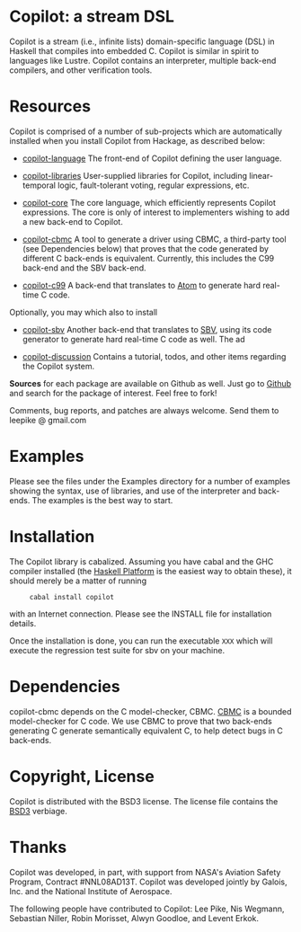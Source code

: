 Copilot: a stream DSL
====================================
Copilot is a stream (i.e., infinite lists) domain-specific language (DSL) in
Haskell that compiles into embedded C.  Copilot is similar in spirit to
languages like Lustre.  Copilot contains an interpreter, multiple back-end
compilers, and other verification tools.

Resources
=========
Copilot is comprised of a number of sub-projects which are automatically
installed when you install Copilot from Hackage, as described below:

* [copilot-language](http://hackage.haskell.org/package/copilot-language) The
  front-end of Copilot defining the user language.

* [copilot-libraries](http://hackage.haskell.org/package/copilot-libraries)
  User-supplied libraries for Copilot, including linear-temporal logic,
  fault-tolerant voting, regular expressions, etc.

* [copilot-core](http://hackage.haskell.org/package/copilot-core) The core
  language, which efficiently represents Copilot expressions.  The core is only
  of interest to implementers wishing to add a new back-end to Copilot.

* [copilot-cbmc](http://hackage.haskell.org/package/copilot-cbmc) A tool to
  generate a driver using CBMC, a third-party tool (see Dependencies below) that
  proves that the code generated by different C back-ends is equivalent.
  Currently, this includes the C99 back-end and the SBV back-end.

* [copilot-c99](http://hackage.haskell.org/package/copilot-c99) A back-end that
  translates to [Atom](http://hackage.haskell.org/package/copilot-cbmc) to
  generate hard real-time C code.

Optionally, you may which also to install

* [copilot-sbv](http://hackage.haskell.org/package/copilot-sbv) Another back-end
  that translates to [SBV](http://hackage.haskell.org/package/sbv), using its
  code generator to generate hard real-time C code as well.  The ad

* [copilot-discussion](https://github.com/niswegmann/copilot-discussion)
  Contains a tutorial, todos, and other items regarding the Copilot system.

**Sources** for each package are available on Github as well.  Just go to
[Github](github.com) and search for the package of interest.  Feel free to fork!

Comments, bug reports, and patches are always welcome.  Send them to leepike @
gmail.com

Examples
=========
Please see the files under the Examples directory for a number of examples
showing the syntax, use of libraries, and use of the interpreter and back-ends.
The examples is the best way to start.

Installation
============
The Copilot library is cabalized. Assuming you have cabal and the GHC compiler
installed (the [Haskell Platform](http://hackage.haskell.org/platform/) is the
easiest way to obtain these), it should merely be a matter of running 
     
         cabal install copilot
	 
with an Internet connection.  Please see the INSTALL file for installation
details.

Once the installation is done, you can run the executable `XXX` which will
execute the regression test suite for sbv on your machine.

Dependencies
=============
copilot-cbmc depends on the C model-checker, CBMC.
[CBMC](http://www.cprover.org/cbmc/) is a bounded model-checker for C code.  We
use CBMC to prove that two back-ends generating C generate semantically
equivalent C, to help detect bugs in C back-ends.

Copyright, License
==================
Copilot is distributed with the BSD3 license. The license file contains the
[BSD3](http://en.wikipedia.org/wiki/BSD_licenses) verbiage.

Thanks
======
Copilot was developed, in part, with support from NASA's Aviation Safety
Program, Contract #NNL08AD13T.  Copilot was developed jointly by Galois,
Inc. and the National Institute of Aerospace.

The following people have contributed to Copilot: Lee Pike, Nis Wegmann,
Sebastian Niller, Robin Morisset, Alwyn Goodloe, and Levent Erkok.

